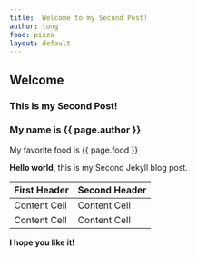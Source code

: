```yaml
---
title:  Welcome to my Second Post!
author: tong
food: pizza
layout: default
---
```


## Welcome
### This is my Second Post!
### My name is {{ page.author }}

<p>My favorite food is {{ page.food }}</p>

**Hello world**, this is my Second Jekyll blog post.

| First Header  | Second Header |
| ------------- | ------------- |
| Content Cell  | Content Cell  |
| Content Cell  | Content Cell  |

**I hope you like it!**

